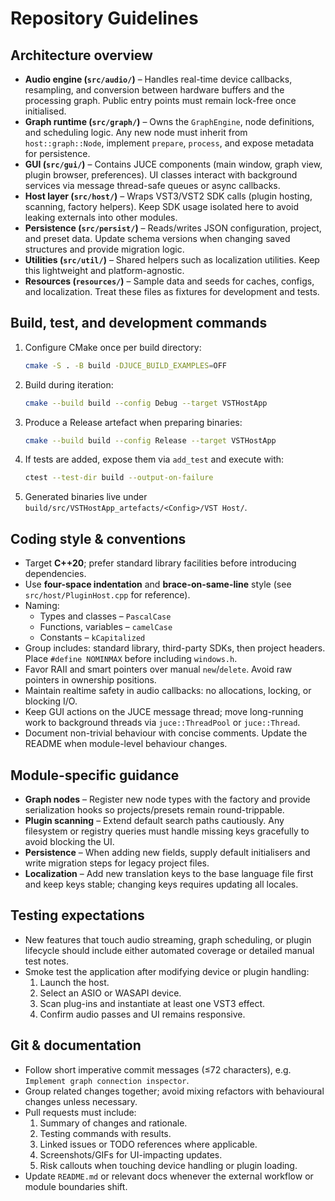 # Repository Guidelines

## Architecture overview

- **Audio engine (`src/audio/`)** – Handles real-time device callbacks,
  resampling, and conversion between hardware buffers and the processing graph.
  Public entry points must remain lock-free once initialised.
- **Graph runtime (`src/graph/`)** – Owns the `GraphEngine`, node definitions,
  and scheduling logic. Any new node must inherit from `host::graph::Node`,
  implement `prepare`, `process`, and expose metadata for persistence.
- **GUI (`src/gui/`)** – Contains JUCE components (main window, graph view,
  plugin browser, preferences). UI classes interact with background services via
  message thread-safe queues or async callbacks.
- **Host layer (`src/host/`)** – Wraps VST3/VST2 SDK calls (plugin hosting,
  scanning, factory helpers). Keep SDK usage isolated here to avoid leaking
  externals into other modules.
- **Persistence (`src/persist/`)** – Reads/writes JSON configuration, project, and
  preset data. Update schema versions when changing saved structures and provide
  migration logic.
- **Utilities (`src/util/`)** – Shared helpers such as localization utilities.
  Keep this lightweight and platform-agnostic.
- **Resources (`resources/`)** – Sample data and seeds for caches, configs, and
  localization. Treat these files as fixtures for development and tests.

## Build, test, and development commands

1. Configure CMake once per build directory:
   ```bash
   cmake -S . -B build -DJUCE_BUILD_EXAMPLES=OFF
   ```
2. Build during iteration:
   ```bash
   cmake --build build --config Debug --target VSTHostApp
   ```
3. Produce a Release artefact when preparing binaries:
   ```bash
   cmake --build build --config Release --target VSTHostApp
   ```
4. If tests are added, expose them via `add_test` and execute with:
   ```bash
   ctest --test-dir build --output-on-failure
   ```
5. Generated binaries live under
   `build/src/VSTHostApp_artefacts/<Config>/VST Host/`.

## Coding style & conventions

- Target **C++20**; prefer standard library facilities before introducing
  dependencies.
- Use **four-space indentation** and **brace-on-same-line** style (see
  `src/host/PluginHost.cpp` for reference).
- Naming:
  - Types and classes – `PascalCase`
  - Functions, variables – `camelCase`
  - Constants – `kCapitalized`
- Group includes: standard library, third-party SDKs, then project headers.
  Place `#define NOMINMAX` before including `windows.h`.
- Favor RAII and smart pointers over manual `new`/`delete`. Avoid raw pointers in
  ownership positions.
- Maintain realtime safety in audio callbacks: no allocations, locking, or
  blocking I/O.
- Keep GUI actions on the JUCE message thread; move long-running work to
  background threads via `juce::ThreadPool` or `juce::Thread`.
- Document non-trivial behaviour with concise comments. Update the README when
  module-level behaviour changes.

## Module-specific guidance

- **Graph nodes** – Register new node types with the factory and provide
  serialization hooks so projects/presets remain round-trippable.
- **Plugin scanning** – Extend default search paths cautiously. Any filesystem or
  registry queries must handle missing keys gracefully to avoid blocking the UI.
- **Persistence** – When adding new fields, supply default initialisers and write
  migration steps for legacy project files.
- **Localization** – Add new translation keys to the base language file first and
  keep keys stable; changing keys requires updating all locales.

## Testing expectations

- New features that touch audio streaming, graph scheduling, or plugin lifecycle
  should include either automated coverage or detailed manual test notes.
- Smoke test the application after modifying device or plugin handling:
  1. Launch the host.
  2. Select an ASIO or WASAPI device.
  3. Scan plug-ins and instantiate at least one VST3 effect.
  4. Confirm audio passes and UI remains responsive.

## Git & documentation

- Follow short imperative commit messages (≤72 characters), e.g.
  `Implement graph connection inspector`.
- Group related changes together; avoid mixing refactors with behavioural
  changes unless necessary.
- Pull requests must include:
  1. Summary of changes and rationale.
  2. Testing commands with results.
  3. Linked issues or TODO references where applicable.
  4. Screenshots/GIFs for UI-impacting updates.
  5. Risk callouts when touching device handling or plugin loading.
- Update `README.md` or relevant docs whenever the external workflow or module
  boundaries shift.
